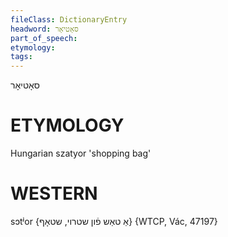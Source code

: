 ```yaml
---
fileClass: DictionaryEntry
headword: סאָטיאָר
part_of_speech: 
etymology: 
tags: 
---
```

סאָטיאָר

ETYMOLOGY
===========
Hungarian szatyor 'shopping bag'

WESTERN
========

sɔtʲor {אַ טאַש פֿון שטרוי, שטאָף} {WTCP, Vác, 47197}